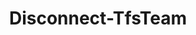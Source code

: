 ﻿---
title: Disconnect-TfsTeam
breadcrumbs: [ "Connection" ]
parent: "Connection"
description: "Disconnects from the currently connected team."
remarks: "The Disconnect-TfsTeam cmdlet removes the connection previously set by its counterpart Connect-TfsTeam. Therefore, cmdlets relying on a \"default team\" as provided by \"Get-TfsTeam -Current\" will no longer work after a call to this cmdlet, unless their -Team argument is provided or a new call to Connect-TfsTeam is made."
parameterSets: 
  "_All_": [  ] 
  "__AllParameterSets": 
parameters: 
inputs: 
outputs: 
notes: 
relatedLinks: 
  - text: "Online Version:" 
    uri: "https://tfscmdlets.dev/Cmdlets/Connection/Disconnect-TfsTeam"
aliases: 
examples: 
---
